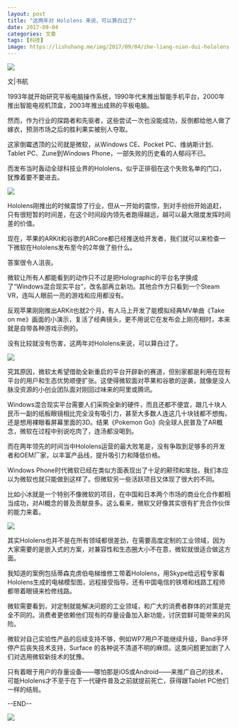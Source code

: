 ```yaml
---
layout: post
title: "这两年对 Hololens 来说，可以算白过了"
date: 2017-09-04
categories: 文章
tags: [科技]
image: https://lishuhang.me/img/2017/09/04/zhe-liang-nian-dui-hololens-lai/01.png
---
```


![](https://mmbiz.qpic.cn/mmbiz_jpg/AdRKyBVLoHICbX3gA5eSbCTuXwcaFyORhibv6JZXtyj3PPaX6FhsdTy2gfoicyIYlicSpqk7bb7hZhj7QMv4gcAUA/0.jpeg)

文|书航

1993年就开始研究平板电脑操作系统，1990年代末推出智能手机平台，2000年推出智能电视机顶盒，2003年推出成熟的平板电脑。

然而，作为行业的探路者和先驱者，这些尝试一次也没能成功，反倒都给他人做了嫁衣，预测市场之后的胜利果实被别人夺取。

这家倒霉透顶的公司就是微软，从Windows CE、Pocket PC、维纳斯计划、Tablet PC、Zune到Windows Phone，一部失败的历史看的人郁闷不已。

而发布当时轰动全球科技业界的Hololens，似乎正徘徊在这个失败名单的门口，犹豫着要不要进去。

![](https://lishuhang.me/img/2017/09/04/zhe-liang-nian-dui-hololens-lai/01.png)

Hololens刚推出的时候震惊了行业，但从一开始的震惊，到对手纷纷开始追赶，只有很短暂的时间差，在这个时间段内领先者跑得越远，越可以最大限度发挥时间差的价值。

现在，苹果的ARKit和谷歌的ARCore都已经推送给开发者，我们就可以来检查一下微软在Hololens发布至今的2年做了些什么。

答案很令人沮丧。

微软让所有人都能看到的动作只不过是把Holographic的平台名字换成了“Windows混合现实平台”，改名部再立新功。其他合作方只看到一个Steam VR，连叫人眼前一亮的游戏和应用都没有。

反观苹果刚刚推出ARKit也就2个月，有人马上开发了能模拟经典MV单曲《Take on me》画面的小演示，复活了经典镜头，更不用说它在发布会上刚亮相时，本来就是自带各种游戏示例的。

没有比较就没有伤害，这两年对Hololens来说，可以算白过了。

![](https://lishuhang.me/img/2017/09/04/zhe-liang-nian-dui-hololens-lai/02.png)

究其原因，微软太希望借助全新重启的平台开辟新的赛道，但别家都是利用在现有平台的用户和生态优势顺便扩张。这使得微软面对苹果和谷歌的逆袭，就像是没人脉没资源的小创业团队面对刚回过味来的阿里或腾讯。

Windows混合现实平台需要人们采购全新的硬件，而且还都不便宜，跟几十块人民币一副的纸板眼镜相比完全没有吸引力，甚至大多数人连这几十块钱都不想掏，还是想用裸眼看屏幕里面的3D。结果《Pokemon Go》向全球人民普及了AR概念，微软在过程中别说吃肉了，连汤都没喝到。

而在两年领先的时间当中Hololens运营的最大败笔是，没有争取到足够多的开发者和OEM厂家，以丰富产品线，提升吸引力和降低价格。

Windows Phone时代微软已经在类似方面表现出了十足的颟顸和笨拙，我们本应以为微软也就只能做到这样了。但微软另一些活跃项目又体现了很大的不同。

比如小冰就是一个特别不像微软的项目，在中国和日本两个市场的商业化合作都相当成功，对AI概念的普及贡献良多。这么看来，微软又好像其实很有扩充合作伙伴的能力来着。

![](https://lishuhang.me/img/2017/09/04/zhe-liang-nian-dui-hololens-lai/03.png)

其实Hololens也并不是在所有领域都很差劲，在需要高度定制的工业领域，因为大家需要的是嵌入式的方案，对兼容性和生态圈大小不在意，微软就很适合做这方面。

我知道的案例包括蒂森克虏伯电梯维修工带着Hololens，用Skype给远程专家看Hololens生成的电梯模型图，远程接受指导。还有中国电信的铁塔和线路工程师都带着眼镜来检修线路。

微软需要看到，对定制就能解决问题的工业领域，和广大的消费者群体的对策是完全不同的。消费者更依赖他们现有的存量设备加入新功能，讨厌尝鲜可能带来的风险。

微软对自己实验性产品的后续支持不够，例如WP7用户不能继续升级，Band手环停产后丧失技术支持，Surface 的各种说不清道不明的麻烦。这类问题更加剧了人们对选用微软新技术的犹豫。

只有着眼于用户的存量设备——哪怕那是iOS或Android——来推广自己的技术，可能Hololens才不至于在下一代硬件普及之前就提前死亡，获得跟Tablet PC他们一样的结局。

--END--

![](https://lishuhang.me/img/2017/09/04/zhe-liang-nian-dui-hololens-lai/04.jpg)